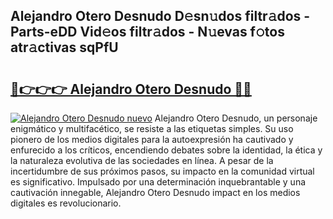 ## Alejandro Otero Desnudo D𝚎sn𝚞dos filtr𝚊dos - Parts-eDD Vid𝚎os filtr𝚊dos - N𝚞evas f𝚘tos atr𝚊ctivas sqPfU

# <h2><a href="http://mb4aay0.tromn.icu/?c=Alejandro+Otero+Desnudo">🔗👉👉👉 Alejandro Otero Desnudo 🔗🔗</a></h2>

[![Alejandro Otero Desnudo nuevo](https://i.imgur.com/pEAQMta.gif)](http://mb4aay0.tromn.icu/?c=Alejandro+Otero+Desnudo)
Alejandro Otero Desnudo, un personaje enigmático y multifacético, se resiste a las etiquetas simples. Su uso pionero de los medios digitales para la autoexpresión ha cautivado y enfurecido a los críticos, encendiendo debates sobre la identidad, la ética y la naturaleza evolutiva de las sociedades en línea. A pesar de la incertidumbre de sus próximos pasos, su impacto en la comunidad virtual es significativo. Impulsado por una determinación inquebrantable y una cautivación innegable, Alejandro Otero Desnudo impact en los medios digitales es revolucionario.
